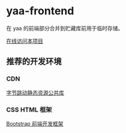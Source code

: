 # yaa-frontend

在 yaa 的前端部分合并到贮藏库前用于临时存储。

[在线访问本项目](https://byte-tea.github.io/yaa-frontend/)

## 推荐的开发环境

### CDN

[字节跳动静态资源公共库](https://cdn.bytedance.com/)

### CSS HTML 框架

[Bootstrap 前端开发框架](https://www.bootcss.com/)
